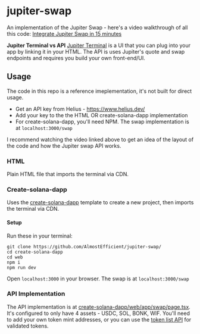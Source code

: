 # jupiter-swap
An implementation of the Jupiter Swap - here's a video walkthrough of all this code: [Integrate Jupiter Swap in 15 minutes](https://www.youtube.com/watch?v=-LzvOSgR5DU)

**Jupiter Terminal vs API**
[Jupiter Terminal](https://terminal.jup.ag/) is a UI that you can plug into your app by linking it in your HTML. The API is uses Jupiter's quote and swap endpoints and requires you build your own front-end/UI.  

## Usage
The code in this repo is a reference imeplementation, it's not built for direct usage.

- Get an API key from Helius - https://www.helius.dev/
- Add your key to the the HTML OR create-solana-dapp implementation
- For create-solana-dapp, you'll need NPM. The swap implementation is at `localhost:3000/swap`

I recommend watching the video linked above to get an idea of the layout of the code and how the Jupiter swap API works.
 
### HTML
Plain HTML file that imports the terminal via CDN. 

### Create-solana-dapp
Uses the [create-solana-dapp](https://github.com/solana-developers/create-solana-dapp) template to create a new project, then imports the terminal via CDN.

#### Setup
Run these in your terminal:
```
git clone https://github.com/AlmostEfficient/jupiter-swap/
cd create-solana-dapp
cd web
npm i
npm run dev
```

Open `localhost:3000` in your browser. The swap is at `localhost:3000/swap`

### API Implementation
The API implementation is at [create-solana-dapp/web/app/swap/page.tsx](https://github.com/AlmostEfficient/jupiter-swap/blob/main/create-solana-dapp/web/app/swap/page.tsx). It's configured to only have 4 assets - USDC, SOL, BONK, WIF. You'll need to add your own token mint addresses, or you can use the [token list API](https://station.jup.ag/docs/token-list/token-list-api) for validated tokens.
